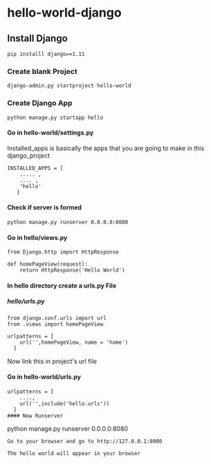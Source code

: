 # hello-world-django

## Install Django
```
pip installl django==1.11
```
### Create blank Project
```
django-admin.py startproject hello-world
```
### Create Django App
```
python manage.py startapp hello
```

#### Go in hello-world/settings.py

Installed_apps is basically the apps that you are going to make in this django_project
```
INSTALLED_APPS = [
    ..... ,
    .... ,
    'hello'
   ]
```

#### Check if server is formed
```
python manage.py runserver 0.0.0.0:8080
```

#### Go in hello/views.py

```
from Django.http import HttpResponse

def homePageView(request):
    return HttpResponse('Hello World')
```

#### In hello directory create a urls.py File
##### hello/urls.py
```
from django.conf.urls import url
from .views import homePageView

urlpatterns = [
    url('',homePageView, name = 'home')
  ]
```
Now link this in project's url file

#### Go in hello-world/urls.py
```
urlpatterns = [
    ....,
    url('',include('hello.urls'))
  ]
#### Now Runserver 
```
python manage.py runserver 0.0.0.0:8080
```
Go to your browser and go to http://127.0.0.1:8080

The hello world will appear in your browser
